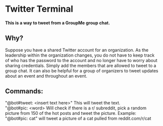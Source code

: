 # Twitter Terminal
#### This is a way to tweet from a GroupMe group chat.
## Why?
Suppose you have a shared Twitter account for an organization. As the leadership within the organization changes, you do not have to keep track of who has the password to the account and no longer have to worry about sharing credentials. Simply add the members that are allowed to tweet to a group chat. It can also be helpful for a group of organizers to tweet updates about an event and throughout an event.
## Commands:
"@bot#tweet: &lt;insert text here&gt;" This will tweet the text.  
"@bot#pic: &lt;word&gt; Will check if there is a r/<word> subreddit, pick a random picture from 150 of the hot posts and tweet the picture.   Example: "@bot#pic: cat" will tweet a picture of a cat pulled from reddit.com/r/cat 
